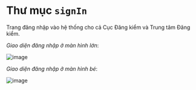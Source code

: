 # Thư mục `signIn`
Trang đăng nhập vào hệ thống cho cả Cục Đăng kiểm và Trung tâm Đăng kiểm.

*Giao diện đăng nhập ở màn hình lớn*:

![image](https://github.com/thrillim/registry-total/assets/40814521/bcfe6ba4-3731-4875-a6e1-dde7530499a7)

*Giao diện đăng nhập ở màn hình bé*:

![image](https://github.com/thrillim/registry-total/assets/40814521/7e78f3dc-b42b-4895-821b-cfe621e9abbf)
